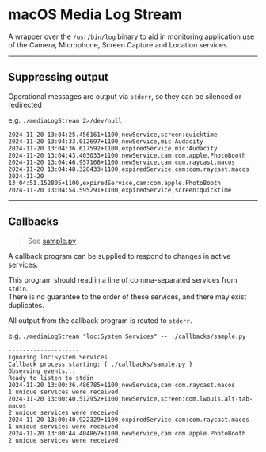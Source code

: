 # macOS Media Log Stream

A wrapper over the `/usr/bin/log` binary to aid in monitoring application use of the Camera, Microphone, Screen Capture and Location services.  

---

## Suppressing output

Operational messages are output via `stderr`, so they can be silenced or redirected

e.g. `./mediaLogStream 2>/dev/null`

```plain
2024-11-20 13:04:25.456161+1100,newService,screen:quicktime
2024-11-20 13:04:33.012697+1100,newService,mic:Audacity
2024-11-20 13:04:36.617592+1100,expiredService,mic:Audacity
2024-11-20 13:04:43.403033+1100,newService,cam:com.apple.PhotoBooth
2024-11-20 13:04:46.957168+1100,newService,cam:com.raycast.macos
2024-11-20 13:04:48.328433+1100,expiredService,cam:com.raycast.macos
2024-11-20 13:04:51.152805+1100,expiredService,cam:com.apple.PhotoBooth
2024-11-20 13:04:54.595291+1100,expiredService,screen:quicktime
```

---

## Callbacks

> See [sample.py](./callbacks//sample.py)

A callback program can be supplied to respond to changes in active services.  

This program should read in a line of comma-separated services from `stdin`.  
There is no guarantee to the order of these services, and there may exist duplicates.

All output from the callback program is routed to `stderr`.

e.g. `./mediaLogStream "loc:System Services" -- ./callbacks/sample.py`

```plain
--------------------
Ignoring loc:System Services
Callback process starting: { ./callbacks/sample.py }
Observing events...
Ready to listen to stdin
2024-11-20 13:00:36.486785+1100,newService,cam:com.raycast.macos
1 unique services were received!
2024-11-20 13:00:40.512952+1100,newService,screen:com.lwouis.alt-tab-macos
2 unique services were received!
2024-11-20 13:00:40.922329+1100,expiredService,cam:com.raycast.macos
1 unique services were received!
2024-11-20 13:00:44.404867+1100,newService,cam:com.apple.PhotoBooth
2 unique services were received!
```
